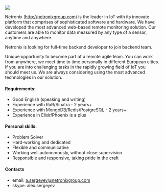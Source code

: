 ![](http://netronixgroup.com/img/assets/sketch-new-8befd89f.png)

Netronix (http://netronixgroup.com) is the leader in IoT with its innovate platform that comprises of sophisticated software and hardware. We have developed the most advanced web-based remote monitoring solution. ​Our customers are able to monitor data measured by any type of a sensor, anytime and anywhere.

Netronix is looking for full-time backend developer to join backend team.

Unique opportunity to become part of a remote agile team. You can work from anywhere, we meet time to time personally in different European cities. If you are into challenging tasks in the rapidly growing field of IoT you should meet us. We are always considering using the most advanced technologies in our solution.

#### Requirements:

* Good English (speaking and writing)
* Experience with RoR/Sinatra - 2 years+
* Experience with MongoDB/Redis/PostgreSQL - 2 years+
* Experience in Elixir/Phoenix is a plus

#### Personal skills:

* Problem Solver
* Hard-working and dedicated
* Flexible and communicative
* Working well autonomously, without close supervision
* Responsible and responsive, taking pride in the craft


#### Contacts

* email: a.sergeyev@netronixgroup.com
* skype: alex.sergeyev
